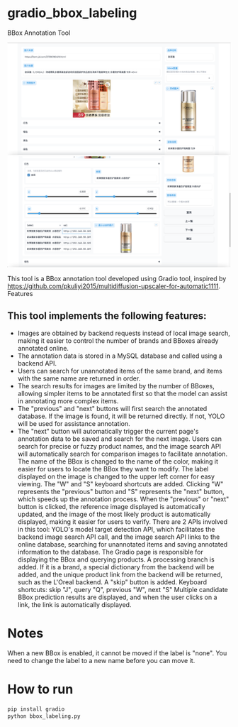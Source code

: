 # gradio_bbox_labeling
BBox Annotation Tool

![screenshot](display1.png)
![screenshot](display2.png)

This tool is a BBox annotation tool developed using Gradio tool, inspired by https://github.com/pkuliyi2015/multidiffusion-upscaler-for-automatic1111.
Features
## This tool implements the following features:
* Images are obtained by backend requests instead of local image search, making it easier to control the number of brands and BBoxes already annotated online.
* The annotation data is stored in a MySQL database and called using a backend API.
* Users can search for unannotated items of the same brand, and items with the same name are returned in order.
* The search results for images are limited by the number of BBoxes, allowing simpler items to be annotated first so that the model can assist in annotating more complex items.
* The "previous" and "next" buttons will first search the annotated database. If the image is found, it will be returned directly. If not, YOLO will be used for assistance annotation.
* The "next" button will automatically trigger the current page's annotation data to be saved and search for the next image.
    Users can search for precise or fuzzy product names, and the image search API will automatically search for comparison images to facilitate annotation.
    The name of the BBox is changed to the name of the color, making it easier for users to locate the BBox they want to modify.
    The label displayed on the image is changed to the upper left corner for easy viewing.
    The "W" and "S" keyboard shortcuts are added. Clicking "W" represents the "previous" button and "S" represents the "next" button, which speeds up the annotation process.
    When the "previous" or "next" button is clicked, the reference image displayed is automatically updated, and the image of the most likely product is automatically displayed, making it easier for users to verify.
    There are 2 APIs involved in this tool: YOLO's model target detection API, which facilitates the backend image search API call, and the image search API links to the online database, searching for unannotated items and saving annotated information to the database. The Gradio page is responsible for displaying the BBox and querying products.
    A processing branch is added. If it is a brand, a special dictionary from the backend will be added, and the unique product link from the backend will be returned, such as the L'Oreal backend.
    A "skip" button is added.
    Keyboard shortcuts: skip "J", query "Q", previous "W", next "S"
    Multiple candidate BBox prediction results are displayed, and when the user clicks on a link, the link is automatically displayed.

# Notes
When a new BBox is enabled, it cannot be moved if the label is "none". You need to change the label to a new name before you can move it.


# How to run
```
pip install gradio
python bbox_labeling.py
```

